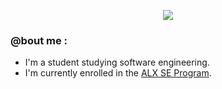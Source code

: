 <p align="center">
  <img src="https://github.com/salimizel/salimizel/blob/master/ezgif.com-video-to-gif.gif">
</p>

### @bout me :
- I'm a student studying software engineering.
- I'm currently enrolled in the [ALX SE Program](https://www.alxafrica.com/).
